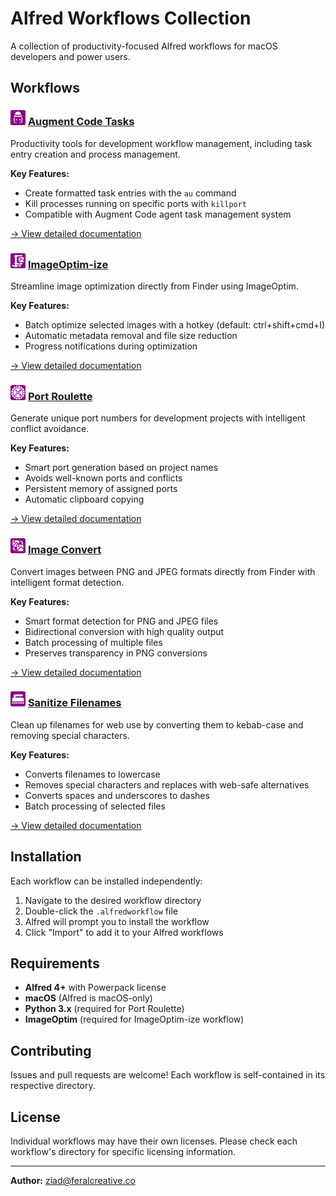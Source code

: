 # Alfred Workflows Collection

A collection of productivity-focused Alfred workflows for macOS developers and power users.

## Workflows

### <img src="./alfred-augment/images/icons/icon-alfred-augment.png" width="24" height="24" alt="Augment Code Tasks"> [Augment Code Tasks](./alfred-augment/)

Productivity tools for development workflow management, including task entry creation and process management.

**Key Features:**

- Create formatted task entries with the `au` command
- Kill processes running on specific ports with `killport`
- Compatible with Augment Code agent task management system

[→ View detailed documentation](./alfred-augment/README.md)

### <img src="./imageoptim-ize/images/icons/icon-imageoptim-ize.svg" width="24" height="24" alt="ImageOptim-ize"> [ImageOptim-ize](./imageoptim-ize/)

Streamline image optimization directly from Finder using ImageOptim.

**Key Features:**

- Batch optimize selected images with a hotkey (default: ctrl+shift+cmd+I)
- Automatic metadata removal and file size reduction
- Progress notifications during optimization

[→ View detailed documentation](./imageoptim-ize/README.md)

### <img src="./port-roulette/images/icons/icon-port-roulette.svg" width="24" height="24" alt="Port Roulette"> [Port Roulette](./port-roulette/)

Generate unique port numbers for development projects with intelligent conflict avoidance.

**Key Features:**

- Smart port generation based on project names
- Avoids well-known ports and conflicts
- Persistent memory of assigned ports
- Automatic clipboard copying

[→ View detailed documentation](./port-roulette/README.md)

### <img src="./image-convert/images/icons/icon-image-convert.svg" width="24" height="24" alt="Image Convert"> [Image Convert](./image-convert/)

Convert images between PNG and JPEG formats directly from Finder with intelligent format detection.

**Key Features:**

- Smart format detection for PNG and JPEG files
- Bidirectional conversion with high quality output
- Batch processing of multiple files
- Preserves transparency in PNG conversions

[→ View detailed documentation](./image-convert/README.md)

### <img src="./sanitize-filenames/images/icons/icon-sanitize-filenames.svg" width="24" height="24" alt="Sanitize Filenames"> [Sanitize Filenames](./sanitize-filenames/)

Clean up filenames for web use by converting them to kebab-case and removing special characters.

**Key Features:**

- Converts filenames to lowercase
- Removes special characters and replaces with web-safe alternatives
- Converts spaces and underscores to dashes
- Batch processing of selected files

[→ View detailed documentation](./sanitize-filenames/README.md)

## Installation

Each workflow can be installed independently:

1. Navigate to the desired workflow directory
2. Double-click the `.alfredworkflow` file
3. Alfred will prompt you to install the workflow
4. Click "Import" to add it to your Alfred workflows

## Requirements

- **Alfred 4+** with Powerpack license
- **macOS** (Alfred is macOS-only)
- **Python 3.x** (required for Port Roulette)
- **ImageOptim** (required for ImageOptim-ize workflow)

## Contributing

Issues and pull requests are welcome! Each workflow is self-contained in its respective directory.

## License

Individual workflows may have their own licenses. Please check each workflow's directory for specific licensing information.

---

**Author:** [ziad@feralcreative.co](mailto:ziad@feralcreative.co)
